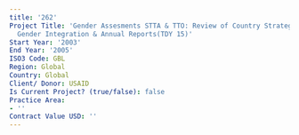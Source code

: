 ```yaml
---
title: '262'
Project Title: 'Gender Assesments STTA & TTO: Review of Country Strategy Plans for
  Gender Integration & Annual Reports(TDY 15)'
Start Year: '2003'
End Year: '2005'
ISO3 Code: GBL
Region: Global
Country: Global
Client/ Donor: USAID
Is Current Project? (true/false): false
Practice Area:
- ''
Contract Value USD: ''
---
```


